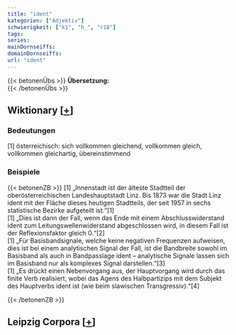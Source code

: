 ```yaml
---
title: "ident"
kategorien: ["Adjektiv"]
schwierigkeit: ["k1", "h_", "r18"]
tags:
series:
mainDornseiffs:
domainDornseiffs:
url: "ident"
---
```


{{< betonenÜbs >}}
**Übersetzung:**  
{{< /betonenÜbs >}}

## Wiktionary [[+](https://de.wiktionary.org/wiki/ident)]

### Bedeutungen
[1] österreichisch: sich vollkommen gleichend, vollkommen gleich, vollkommen gleichartig, übereinstimmend  

### Beispiele
{{< betonenZB >}}
[1] „Innenstadt ist der älteste Stadtteil der oberösterreichischen Landeshauptstadt Linz. Bis 1873 war die Stadt Linz ident mit der Fläche dieses heutigen Stadtteils, der seit 1957 in sechs statistische Bezirke aufgeteilt ist.“[1]  
[1] „Dies ist dann der Fall, wenn das Ende mit einem Abschlusswiderstand ident zum Leitungswellenwiderstand abgeschlossen wird, in diesem Fall ist der Reflexionsfaktor gleich 0.“[2]  
[1] „Für Basisbandsignale, welche keine negativen Frequenzen aufweisen, dies ist bei einem analytischen Signal der Fall, ist die Bandbreite sowohl im Basisband als auch in Bandpasslage ident – analytische Signale lassen sich im Basisband nur als komplexes Signal darstellen.“[3]  
[1] „Es drückt einen Nebenvorgang aus, der Hauptvorgang wird durch das finite Verb realisiert, wobei das Agens des Halbpartizips mit dem Subjekt des Hauptverbs ident ist (wie beim slawischen Transgressiv).“[4]  

{{< /betonenZB >}}

## Leipzig Corpora [[+](https://corpora.uni-leipzig.de/en/res?word=ident&corpusId=deu_newscrawl-public_2018)]

